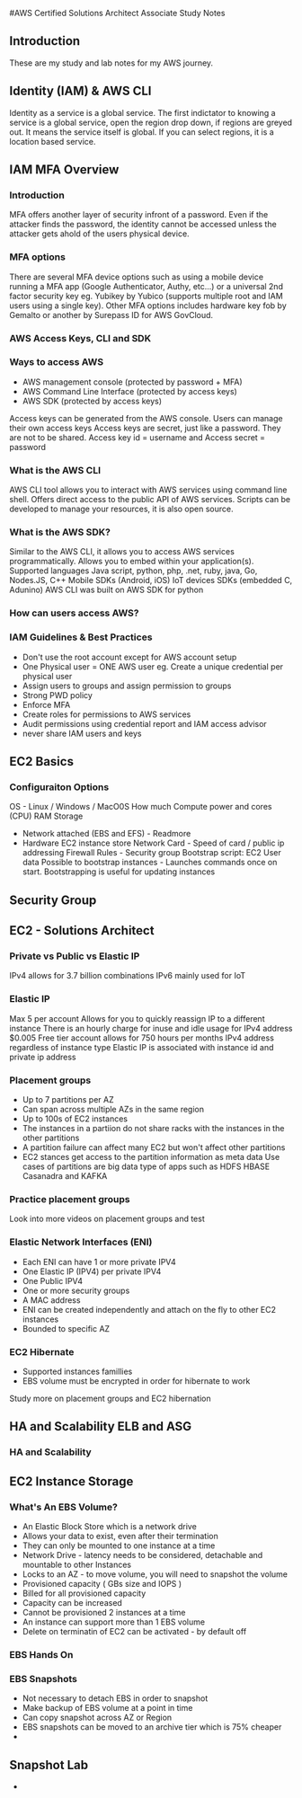 #AWS Certified Solutions Architect Associate Study Notes

## Introduction
These are my study and lab notes for my AWS journey.


## Identity (IAM) & AWS CLI

Identity as a service is a global service. The first indictator to knowing a service is a global service, open the region drop down, if regions  are greyed out. It means the service itself is global. If you can select regions, it is a location based service.

## IAM MFA Overview

### Introduction
MFA offers another layer of security infront of a password. Even if the attacker finds the password, the identity cannot be accessed unless the attacker gets ahold of the users physical device. 

### MFA options
There are several MFA device options such as using a mobile device running a MFA app (Google Authenticator, Authy, etc...) or a universal 2nd factor security key eg. Yubikey by Yubico (supports multiple root and IAM users using a single key). Other MFA options includes hardware key fob by Gemalto or another by Surepass ID for AWS GovCloud. 

### AWS Access Keys, CLI and SDK


### Ways to access AWS
- AWS management console (protected by password + MFA)
- AWS Command Line Interface (protected by access keys)
- AWS SDK (protected by access keys)

Access keys can be generated from the AWS console. Users can manage their own access keys
Access keys are secret, just like a password. They are not to be shared. Access key id = username and Access secret = password

### What is the AWS CLI

AWS CLI tool allows you to interact with AWS services using command line shell. Offers direct access to the public API of AWS services. Scripts can be developed to manage your resources, it is also open source. 

### What is the AWS SDK?

Similar to the AWS CLI, it allows you to access AWS services programmatically. Allows you to embed within your application(s). 
Supported languages Java script, python, php, .net, ruby, java, Go, Nodes.JS, C++
Mobile SDKs (Android, iOS)
IoT devices SDKs (embedded C, Adunino)
AWS CLI was built on AWS SDK for python

### How can users access AWS?

### IAM Guidelines & Best Practices
- Don't use the root account except for AWS account setup
- One Physical user = ONE AWS user eg. Create a unique credential per physical user
- Assign users to groups and assign permission to groups
- Strong PWD policy
- Enforce MFA
- Create roles for permissions to AWS services
- Audit permissions using credential report and IAM access advisor
- never share IAM users and keys

## EC2 Basics

### Configuraiton Options

OS - Linux / Windows / MacO0S
How much Compute power and cores (CPU)
RAM
Storage
  -  Network attached (EBS and EFS) - Readmore
  -  Hardware EC2 instance store
Network Card -  Speed of card / public ip addressing
Firewall Rules - Security group
Bootstrap script: EC2 User data
Possible to bootstrap instances - Launches commands once on start.
Bootstrapping is useful for updating instances

## Security Group

## EC2 - Solutions Architect

### Private vs Public vs Elastic IP
IPv4 allows for 3.7 billion combinations 
IPv6 mainly used for IoT

### Elastic IP
Max 5 per account
Allows for you to quickly reassign IP to a different instance
There is an hourly charge for inuse and idle usage for IPv4 address $0.005
Free tier account allows for 750 hours per months IPv4 address regardless of instance type
Elastic IP is associated with instance id and private ip address

### Placement groups
- Up to 7 partitions per AZ
- Can span across multiple AZs in the same region
- Up to 100s of EC2 instances
- The instances in a partiion do not share racks with the instances in the other partitions
- A partition failure can affect many EC2 but won't affect other partitions
- EC2 stances get access to the partition information as meta data
  Use cases of partitions are big data type of apps such as HDFS HBASE Casanadra and KAFKA

### Practice placement groups
Look into more videos on placement groups and test

### Elastic Network Interfaces (ENI)
- Each ENI can have 1 or more private IPV4
- One Elastic IP (IPV4) per private IPV4
- One Public IPV4
- One or more security groups
- A MAC address
- ENI can be created independently and attach on the fly to other EC2 instances
- Bounded to specific AZ


### EC2 Hibernate
- Supported instances famillies
- EBS volume must be encrypted in order for hibernate to work

Study more on placement groups and EC2 hibernation

## HA and Scalability ELB and ASG

### HA and Scalability 


## EC2 Instance Storage

### What's An EBS Volume?
- An Elastic Block Store which is a network drive
- Allows your data to exist, even after their termination
- They can only be mounted to one instance at a time
- Network Drive -  latency needs to be considered, detachable and mountable to other Instances
- Locks to an AZ - to move volume, you will need to snapshot the volume
- Provisioned capacity ( GBs size and IOPS )
- Billed for all provisioned capacity
- Capacity can be increased
- Cannot be provisioned 2 instances at a time
- An instance can support more than 1 EBS volume
- Delete on terminatin of EC2 can be activated - by default off

### EBS Hands On


### EBS Snapshots

- Not necessary to detach EBS in order to snapshot
- Make backup of EBS volume at a point in time
- Can copy snapshot across AZ or Region
- EBS snapshots can be moved to an archive tier which is 75% cheaper
- 
  

## Snapshot Lab

- 





